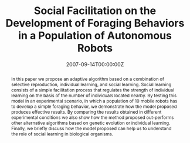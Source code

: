 ---
abstract: In this paper we propose an adaptive algorithm based on a combination of selective reproduction, individual learning, and social learning. Social learning consists of a simple facilitation process that regulates the strength of individual learning on the basis of the number of individuals located nearby. By testing this model in an experimental scenario, in which a population of 10 mobile robots has to develop a simple foraging behavior, we demonstrate how the model proposed produces effective results. By comparing the results obtained in different experimental conditions we also show how the method proposed out-performs other alternative algorithms based on genetic evolution or individual learning. Finally, we briefly discuss how the model proposed can help us to understand the role of social learning in biological organisms.
authors:
- admin
- Davide Marocco
- Stefano Nolfi
date: "2007-09-14T00:00:00Z"
doi: ""
featured: false
image:
  caption: ""
  focal_point: ""
  preview_only: false
links:
- name: Link
  url: https://link.springer.com/chapter/10.1007/978-3-540-74913-4_63
# - name: OSF repository
#  url: http://osf.io/fjkze/


publication: Acerbi A., Marocco D., Nolfi S. (2007), Social Facilitation on the Development of Foraging Behaviors in a Population of Autonomous Robots, in Almeida e Costa, F. et al. (Eds.), *Advances in Artificial Life. Proceedings of ECAL 2007*, Berlin, Springer, pp. 625 – 634
publication_short: In Almeida e Costa, F. et al. (Eds.), *Advances in Artificial Life. Proceedings of ECAL 2007*, Berlin, Springer, pp. 625 – 634
publication_types: ['paper-conference']

publishDate: "2007-09-14T00:00:00Z"
slides: ""
summary: ""

tags:
# - digital media and cultural evolution
# - cultural evolution and cultural attraction 
# - Quantitative analysis of large scale cultural data
- individual-based models of cultural evolution

title: "Social Facilitation on the Development of Foraging Behaviors in a Population of Autonomous Robots"
url_code: ""
url_dataset: ""
url_pdf: files/CP_2007_social.pdf
url_poster: ""
url_project: ""
url_slides: ""
url_source: ""
url_video: ""
---